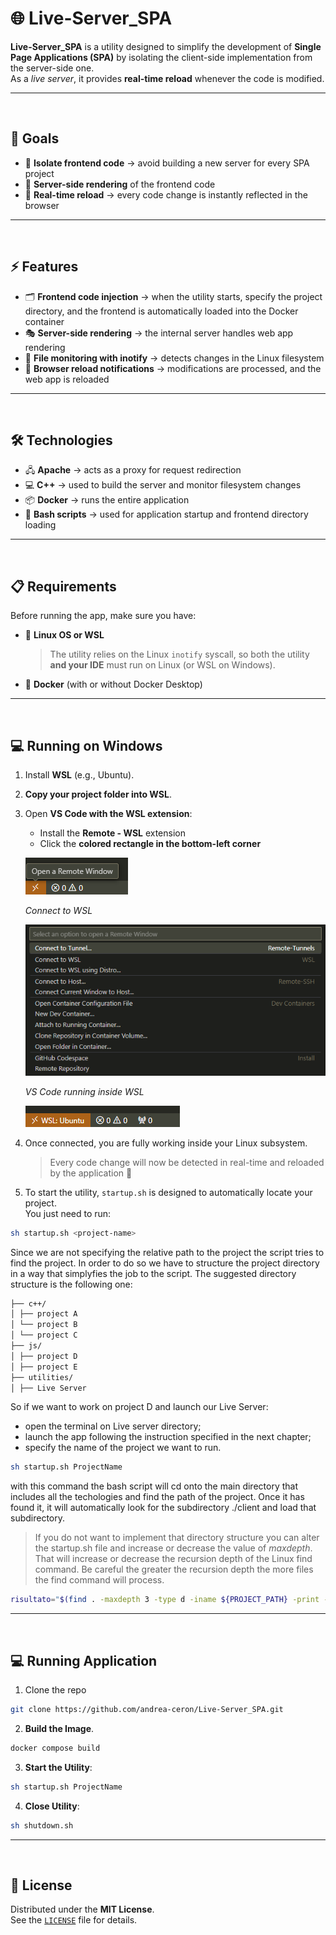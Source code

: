 
# 🌐 Live-Server_SPA

**Live-Server_SPA** is a utility designed to simplify the development of **Single Page Applications (SPA)** by isolating the client-side implementation from the server-side one.  
As a *live server*, it provides **real-time reload** whenever the code is modified.

---

<br/>

## 🎯 Goals

- 🔹 **Isolate frontend code** → avoid building a new server for every SPA project  
- 🔹 **Server-side rendering** of the frontend code  
- 🔹 **Real-time reload** → every code change is instantly reflected in the browser  

---

<br/>

## ⚡ Features

- 🗂️ **Frontend code injection** → when the utility starts, specify the project directory, and the frontend is automatically loaded into the Docker container  
- 🎭 **Server-side rendering** → the internal server handles web app rendering  
- 👀 **File monitoring with inotify** → detects changes in the Linux filesystem  
- 🔄 **Browser reload notifications** → modifications are processed, and the web app is reloaded  

---

<br/>

## 🛠️ Technologies

- 🖧 **Apache** → acts as a proxy for request redirection  
- 💻 **C++** → used to build the server and monitor filesystem changes  
- 📦 **Docker** → runs the entire application  
- 🐚 **Bash scripts** → used for application startup and frontend directory loading  

---

<br/>

## 📋 Requirements

Before running the app, make sure you have:

- 🐧 **Linux OS or WSL**  
  > The utility relies on the Linux `inotify` syscall, so both the utility **and your IDE** must run on Linux (or WSL on Windows).  
- 🐳 **Docker** (with or without Docker Desktop)  

---

<br/>

## 💻 Running on Windows

1. Install **WSL** (e.g., Ubuntu).  
2. **Copy your project folder into WSL**.  
3. Open **VS Code with the WSL extension**:  
   - Install the **Remote - WSL** extension  
   - Click the **colored rectangle in the bottom-left corner**  

   ![Colored rectangle in the bottom-left corner](docs/image_1.png)

   *Connect to WSL*  

   ![Connect to WSL](docs/image_2.png)

   *VS Code running inside WSL*  

   ![VS Code running on WSL](docs/image_3.png)

4. Once connected, you are fully working inside your Linux subsystem.  
   > Every code change will now be detected in real-time and reloaded by the application 🚀  

5. To start the utility, `startup.sh` is designed to automatically locate your project.  
   You just need to run:

```bash
sh startup.sh <project-name>
```
Since we are not specifying the relative path to the project the script tries to find the project. In order to do so we have to structure the project directory in a way that simplyfies the job to the script. The suggested directory structure is the following one:
```bash
├── c++/
│ ├── project A
│ └── project B
│ └── project C
├── js/
│ ├── project D
│ ├── project E
├── utilities/
│ ├── Live Server
```
So if we want to work on project D and launch our Live Server:
- open the terminal on Live server directory;
- launch the app following the instruction specified in the next chapter;
- specify the name of the project we want to run.  

```bash
sh startup.sh ProjectName
```

with this command the bash script will cd onto the main directory that includes all the techologies and find the path of the project. Once it has found it, it will automatically look for the subdirectory ./client and load that subdirectory.

> If you do not want to implement that directory structure you can alter the startup.sh file and increase or decrease the value of *maxdepth*. That will increase or decrease the recursion depth of the Linux find command. Be careful the greater the recursion depth the more files the find command will process.

```bash
risultato="$(find . -maxdepth 3 -type d -iname ${PROJECT_PATH} -print -quit)/client"
```
---
<br/>


## 💻 Running Application

1. Clone the repo
```bash
git clone https://github.com/andrea-ceron/Live-Server_SPA.git
```

2. **Build the Image**.  
```bash
docker compose build
```

3. **Start the Utility**:  
```bash
sh startup.sh ProjectName
```

4. **Close Utility**:
```bash
sh shutdown.sh 
```

---
<br/>

## 📜 License

Distributed under the **MIT License**.  
See the [`LICENSE`](./LICENSE) file for details.


